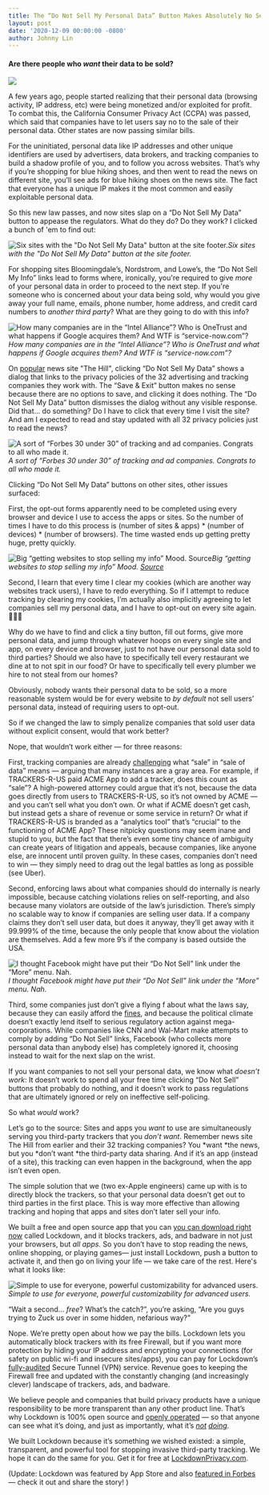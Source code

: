```yaml
---
title: The “Do Not Sell My Personal Data” Button Makes Absolutely No Sense
layout: post
date: '2020-12-09 00:00:00 -0800'
author: Johnny Lin
---
```


#### Are there people who *want* their data to be sold?
<!--more-->

![](/assets/images/1*UyU_XbnAcNwlrD5WMqHWIw.jpeg)

A few years ago, people started realizing that their personal data (browsing activity, IP address, etc) were being monetized and/or exploited for profit. To combat this, the California Consumer Privacy Act (CCPA) was passed, which said that companies have to let users say no to the sale of their personal data. Other states are now passing similar bills.

For the uninitiated, personal data like IP addresses and other unique identifiers are used by advertisers, data brokers, and tracking companies to build a shadow profile of you, and to follow you across websites. That’s why if you’re shopping for blue hiking shoes, and then went to read the news on different site, you’ll see ads for blue hiking shoes on the news site. The fact that everyone has a unique IP makes it the most common and easily exploitable personal data.

So this new law passes, and now sites slap on a “Do Not Sell My Data” button to appease the regulators. What do they do? Do they work? I clicked a bunch of 'em to find out:

![Six sites with the "Do Not Sell My Data" button at the site footer.](/assets/images/1*KXNhPPsLCP6EC4CTxEyAIQ.png)*Six sites with the "Do Not Sell My Data" button at the site footer.*

For shopping sites Bloomingdale’s, Nordstrom, and Lowe’s, the “Do Not Sell My Info” links lead to forms where, ironically, you're required to give *more* of your personal data in order to proceed to the next step. If you're someone who is concerned about your data being sold, why would you give away your full name, emails, phone number, home address, and credit card numbers to *another third party*? What are they going to do with this info?

![How many companies are in the “Intel Alliance”? Who is OneTrust and what happens if Google acquires them? And WTF is “service-now.com”?](/assets/images/1*rDj7_6vfPzUpgdcVsMXCUQ.png)*How many companies are in the “Intel Alliance”? Who is OneTrust and what happens if Google acquires them? And WTF is “service-now.com”?*

On [popular](https://www.similarweb.com/website/thehill.com) news site "The Hill", clicking “Do Not Sell My Data” shows a dialog that links to the privacy policies of the 32 advertising and tracking companies they work with. The “Save & Exit” button makes no sense because there are no options to save, and clicking it does nothing. The “Do Not Sell My Data” button dismisses the dialog without any visible response. Did that… do something? Do I have to click that every time I visit the site? And am I expected to read and stay updated with all 32 privacy policies just to read the news?

![A sort of “Forbes 30 under 30” of tracking and ad companies. Congrats to all who made it.](/assets/images/1*j60jfkKvB5LHRfYsyfFzEg.png)*A sort of “Forbes 30 under 30” of tracking and ad companies. Congrats to all who made it.*

Clicking “Do Not Sell My Data” buttons on other sites, other issues surfaced:

First, the opt-out forms apparently need to be completed using every browser and device I use to access the apps or sites. So the number of times I have to do this process is (number of sites & apps) * (number of devices) * (number of browsers). The time wasted ends up getting pretty huge, pretty quickly.

![Big “getting websites to stop selling my info” Mood. [Source](https://www.biblio.com/the-myth-of-sisyphus-and-by-camus-albert/work/2720)](/assets/images/1*ywnebVXKJ9ud_I3yoO0qpg.png)*Big “getting websites to stop selling my info” Mood. [Source](https://www.biblio.com/the-myth-of-sisyphus-and-by-camus-albert/work/2720)*

Second, I learn that every time I clear my cookies (which are another way websites track users), I have to redo everything. So if I attempt to reduce tracking by clearing my cookies, I’m actually also implicitly agreeing to let companies sell my personal data, and I have to opt-out on every site again. 🤦🏻‍♂️

Why do we have to find and click a tiny button, fill out forms, give more personal data, and jump through whatever hoops on every single site and app, on every device and browser, just to not have our personal data sold to third parties? Should we also have to specifically tell every restaurant we dine at to not spit in our food? Or have to specifically tell every plumber we hire to not steal from our homes?

Obviously, nobody wants their personal data to be sold, so a more reasonable system would be for every website to *by default* not sell users’ personal data, instead of requiring users to opt-out.

So if we changed the law to simply penalize companies that sold user data without explicit consent, would that work better?

Nope, that wouldn’t work either — for three reasons:

First, tracking companies are already [challenging](https://www.reuters.com/article/us-usa-retail-privacy/do-not-sell-my-info-u-s-retailers-rush-to-comply-with-californias-new-privacy-law-idUSKBN1YY0RK) what “sale” in “sale of data” means — arguing that many instances are a gray area. For example, if TRACKERS-R-US paid ACME App to add a tracker, does this count as “sale”? A high-powered attorney could argue that it’s not, because the data goes directly from users to TRACKERS-R-US, so it’s not owned by ACME — and you can’t sell what you don’t own. Or what if ACME doesn’t get cash, but instead gets a share of revenue or some service in return? Or what if TRACKERS-R-US is branded as a “analytics tool” that’s “crucial” to the functioning of ACME App? These nitpicky questions may seem inane and stupid to you, but the fact that there’s even some tiny chance of ambiguity can create years of litigation and appeals, because companies, like anyone else, are innocent until proven guilty. In these cases, companies don’t need to win — they simply need to drag out the legal battles as long as possible (see Uber).

Second, enforcing laws about what companies should do internally is nearly impossible, because catching violations relies on self-reporting, and also because many violators are outside of the law’s jurisdiction. There’s simply no scalable way to know if companies are selling user data. If a company claims they don’t sell user data, but does it anyway, they’ll get away with it 99.999% of the time, because the only people that know about the violation are themselves. Add a few more 9’s if the company is based outside the USA.

![I thought Facebook might have put their “Do Not Sell” link under the “More” menu. Nah.](/assets/images/1*R5RUr066P2HIJWXd2tEskQ.png)*I thought Facebook might have put their “Do Not Sell” link under the “More” menu. Nah.*

Third, some companies just don’t give a flying f about what the laws say, because they can easily afford the [fines](https://www.businessinsider.com/facebook-stock-rose-news-5-billion-ftc-settlement-why-critics-2019-7), and because the political climate doesn’t exactly lend itself to serious regulatory action against mega-corporations. While companies like CNN and Wal-Mart make attempts to comply by adding “Do Not Sell” links, Facebook (who collects more personal data than anybody else) has completely ignored it, choosing instead to wait for the next slap on the wrist.

If you want companies to not sell your personal data, we know what *doesn’t work*: It doesn’t work to spend all your free time clicking “Do Not Sell” buttons that probably do nothing, and it doesn’t work to pass regulations that are ultimately ignored or rely on ineffective self-policing.

So what *would* work?

Let’s go to the source: Sites and apps you *want* to use are simultaneously serving you third-party trackers that you *don’t want*. Remember news site The Hill from earlier and their 32 tracking companies? You *want *the news, but you *don’t want *the third-party data sharing. And if it’s an app (instead of a site), this tracking can even happen in the background, when the app isn’t even open.

The simple solution that we (two ex-Apple engineers) came up with is to directly block the trackers, so that your personal data doesn’t get out to third parties in the first place. This is way more effective than allowing tracking and hoping that apps and sites don’t later sell your info.

We built a free and open source app that you can [you can download right now](https://lockdownprivacy.com) called Lockdown, and it blocks trackers, ads, and badware in not just your browsers, but *all apps.* So you don’t have to stop reading the news, online shopping, or playing games— just install Lockdown, push a button to activate it, and then go on living your life — we take care of the rest. Here's what it looks like:

![Simple to use for everyone, powerful customizability for advanced users.](/assets/images/1*699ZuPFQ9Qc0aOcdJifXIg.png)*Simple to use for everyone, powerful customizability for advanced users.*

“Wait a second… *free*? What’s the catch?”, you’re asking, “Are you guys trying to Zuck us over in some hidden, nefarious way?”

Nope. We’re pretty open about how we pay the bills. Lockdown lets you automatically block trackers with its free Firewall, but if you want more protection by hiding your IP address and encrypting your connections (for safety on public wi-fi and insecure sites/apps), you can pay for Lockdown’s [fully-audited](https://openlyoperated.org/report/confirmedvpn) Secure Tunnel (VPN) service. Revenue goes to keeping the Firewall free and updated with the constantly changing (and increasingly clever) landscape of trackers, ads, and badware.

We believe people and companies that build privacy products have a unique responsibility to be more transparent than any other product line. That’s why Lockdown is 100% open source and [openly operated](https://openlyoperated.org) — so that anyone can see what it’s doing, and just as importantly, what it’s *[not](https://techcrunch.com/2019/02/21/facebook-removes-onavo/)* *[doing](https://www.computerweekly.com/news/252466203/Top-VPNs-secretly-owned-by-Chinese-firms)*.

We built Lockdown because it’s something we wished existed: a simple, transparent, and powerful tool for stopping invasive third-party tracking. We hope it can do the same for you. Get it for free at [LockdownPrivacy.com](https://lockdownprivacy.com).

(Update: Lockdown was featured by App Store and also [featured in Forbes](https://www.forbes.com/sites/kateoflahertyuk/2020/03/06/meet-lockdown-the-app-that-reveals-whos-tracking-you-on-your-iphone/#3ef7be1b59eb) — check it out and share the story! )
